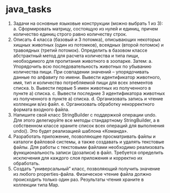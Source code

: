 # java_tasks
1.	Задачи на основные языковые конструкции (можно выбрать 1 из 3):
a.	Сформировать матрицу, состоящую из нулей и единиц, причем количество единиц строго равно количеству строк.
2.	Описать 4 класса (базовый и 3 потомка), описывающих некоторых хищных животных (один из потомков), всеядных (второй потомок) и травоядных (третий потомок). Определить в базовом классе абстрактный метод для расчета количества и типа пищи, необходимого для пропитания животного в зоопарке. Затем:
a.	Упорядочить всю последовательность животных по убыванию количества пищи. При совпадении значений – упорядочивать данные по алфавиту по имени. Вывести идентификатор животного, имя, тип и количество потребляемой пищи для всех элементов списка.
b.	Вывести первые 5 имен животных из полученного в пункте а) списка.
c.	Вывести последние 3 идентификатора животных из полученного в пункте а) списка.
d.	Организовать запись и чтение коллекции в/из файл.
e.	Организовать обработку некорректного формата входного файла.
3.	Напишите свой класс StringBuilder с поддержкой операции undo. Для этого делегируйте все методы стандартному StringBuilder, а в собственном классе храните список всех операций для выполнения undo(). Это будет реализацией шаблона «Команда».
4.	Разработать приложение, позволяющее просматривать файлы и каталоги файловой системы, а также создавать и удалять текстовые файлы. Для работы с текстовыми файлами необходимо реализовать функциональность записи (дозаписи) в файл. Требуется определить исключения для каждого слоя приложения и корректно их обработать.
5.	Создать “универсальный” класс, позволяющий получить значение из любого properties-файла. Физическое чтение файла должно происходить только один раз. Результаты чтения храните в коллекции типа Map.
